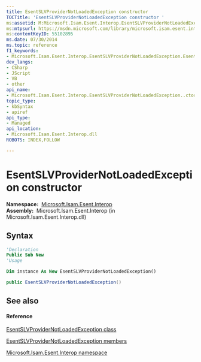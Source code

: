 ```yaml
---
title: EsentSLVProviderNotLoadedException constructor 
TOCTitle: 'EsentSLVProviderNotLoadedException constructor '
ms:assetid: M:Microsoft.Isam.Esent.Interop.EsentSLVProviderNotLoadedException.#ctor
ms:mtpsurl: https://msdn.microsoft.com/library/microsoft.isam.esent.interop.esentslvprovidernotloadedexception.esentslvprovidernotloadedexception(v=EXCHG.10)
ms:contentKeyID: 55102895
ms.date: 07/30/2014
ms.topic: reference
f1_keywords:
- Microsoft.Isam.Esent.Interop.EsentSLVProviderNotLoadedException.EsentSLVProviderNotLoadedException
dev_langs:
- CSharp
- JScript
- VB
- other
api_name: 
- Microsoft.Isam.Esent.Interop.EsentSLVProviderNotLoadedException..ctor
topic_type: 
- kbSyntax
- apiref
api_type: 
- Managed
api_location: 
- Microsoft.Isam.Esent.Interop.dll
ROBOTS: INDEX,FOLLOW

---
```


# EsentSLVProviderNotLoadedException constructor

**Namespace:**  [Microsoft.Isam.Esent.Interop](hh596136\(v=exchg.10\).md)  
**Assembly:**  Microsoft.Isam.Esent.Interop (in Microsoft.Isam.Esent.Interop.dll)

## Syntax

``` vb
'Declaration
Public Sub New
'Usage

Dim instance As New EsentSLVProviderNotLoadedException()
```

``` csharp
public EsentSLVProviderNotLoadedException()
```

## See also

#### Reference

[EsentSLVProviderNotLoadedException class](dn334827\(v=exchg.10\).md)

[EsentSLVProviderNotLoadedException members](dn350739\(v=exchg.10\).md)

[Microsoft.Isam.Esent.Interop namespace](hh596136\(v=exchg.10\).md)

